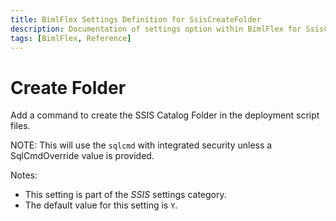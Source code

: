 ```yaml
---
title: BimlFlex Settings Definition for SsisCreateFolder
description: Documentation of settings option within BimlFlex for SsisCreateFolder
tags: [BimlFlex, Reference]
---
```


# Create Folder

Add a command to create the SSIS Catalog Folder in the deployment script files.

NOTE: This will use the `sqlcmd` with integrated security unless a SqlCmdOverride value is provided.

Notes:

* This setting is part of the *SSIS* settings category.
* The default value for this setting is `Y`.
